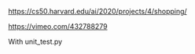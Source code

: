 https://cs50.harvard.edu/ai/2020/projects/4/shopping/

https://vimeo.com/432788279

With unit_test.py